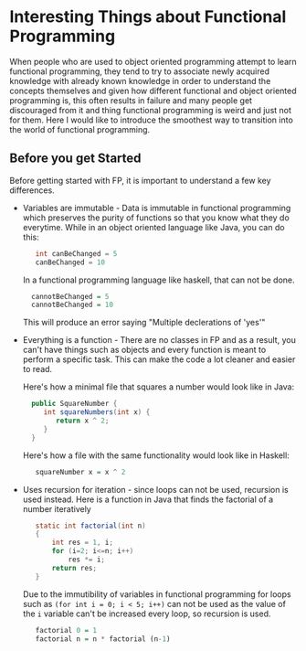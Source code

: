 # Interesting Things about Functional Programming

When people who are used to object oriented programming attempt to learn functional programming, they tend to try to associate newly acquired knowledge with already known knowledge in order to understand the concepts themselves and given how different functional and object oriented programming is, this often results in failure and many people get discouraged from it and thing functional programming is weird and just not for them. Here I would like to introduce the smoothest way to transition into the world of functional programming.

## Before you get Started
Before getting started with FP, it is important to understand a few key differences.
  * Variables are immutable - Data is immutable in functional programming which preserves the purity of functions so that you know what they do everytime.
      While in an object oriented language like Java, you can do this:
      ```java
         int canBeChanged = 5
         canBeChanged = 10
      ```
      In a functional programming language like haskell, that can not be done.
      ```hs
        cannotBeChanged = 5
        cannotBeChanged = 10
      ```
      This will produce an error saying "Multiple declerations of 'yes'"
      
  * Everything is a function - There are no classes in FP and as a result, you can't have things such as objects and every function is meant to perform a specific task. This can make the code a lot cleaner and easier to read.
  
     Here's how a minimal file that squares a number would look like in Java:
     ```java
       public SquareNumber {
          int squareNumbers(int x) {
             return x ^ 2;
          }
       }
     ```
     
     Here's how a file with the same functionality would look like in Haskell:
     ```hs
        squareNumber x = x ^ 2
     ```
  
  * Uses recursion for iteration - since loops can not be used, recursion is used instead.
    Here is a function in Java that finds the factorial of a number iteratively
    ```java
       static int factorial(int n) 
       { 
           int res = 1, i; 
           for (i=2; i<=n; i++) 
               res *= i; 
           return res; 
       } 
    ```
    
    Due to the immutibility of variables in functional programming for loops such as ``(for int i = 0; i < 5; i++)`` can not be used as the value of the ``i`` variable can't be increased every loop, so recursion is used.
    ```hs
       factorial 0 = 1
       factorial n = n * factorial (n-1)
    ```
    
    
    
    


 

